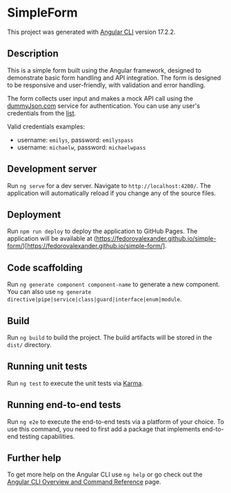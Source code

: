 # SimpleForm

This project was generated with [Angular CLI](https://github.com/angular/angular-cli) version 17.2.2.

## Description

This is a simple form built using the Angular framework, designed to demonstrate basic form handling and API integration. The form is designed to be responsive and user-friendly, with validation and error handling.

The form collects user input and makes a mock API call using the [dummyJson.com](https://dummyjson.com/docs/auth) service for authentication. You can use any user's credentials from the [list](https://dummyjson.com/users).

Valid credentials examples:

- username: `emilys`, password: `emilyspass`
- username: `michaelw`, password: `michaelwpass`

## Development server

Run `ng serve` for a dev server. Navigate to `http://localhost:4200/`. The application will automatically reload if you change any of the source files.

## Deployment

Run `npm run deploy` to deploy the application to GitHub Pages. The application will be available at (https://fedorovalexander.github.io/simple-form/)[https://fedorovalexander.github.io/simple-form/].

## Code scaffolding

Run `ng generate component component-name` to generate a new component. You can also use `ng generate directive|pipe|service|class|guard|interface|enum|module`.

## Build

Run `ng build` to build the project. The build artifacts will be stored in the `dist/` directory.

## Running unit tests

Run `ng test` to execute the unit tests via [Karma](https://karma-runner.github.io).

## Running end-to-end tests

Run `ng e2e` to execute the end-to-end tests via a platform of your choice. To use this command, you need to first add a package that implements end-to-end testing capabilities.

## Further help

To get more help on the Angular CLI use `ng help` or go check out the [Angular CLI Overview and Command Reference](https://angular.io/cli) page.

